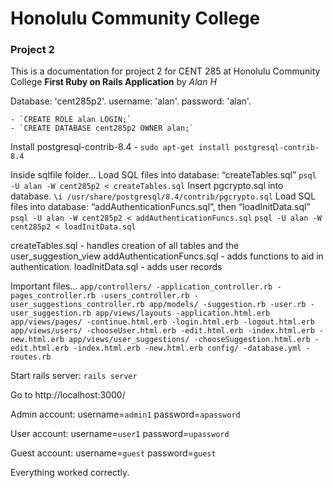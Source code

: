# Honolulu Community College 
### Project 2 
This is a documentation for project 2 for CENT 285 at Honolulu
Community College 
__First Ruby on Rails Application__ by _Alan H_

Database: 'cent285p2'.
username: 'alan'.
password: 'alan'.

    - `CREATE ROLE alan LOGIN;`
    - `CREATE DATABASE cent285p2 OWNER alan;`

Install postgresql-contrib-8.4
    - `sudo apt-get install postgresql-contrib-8.4`

Inside sqlfile folder...
Load SQL files into database: “createTables.sql”
`psql -U alan -W cent285p2 < createTables.sql`
Insert pgcrypto.sql into database.
`\i /usr/share/postgresql/8.4/contrib/pgcrypto.sql`
Load SQL files into database: “addAuthenticationFuncs.sql”, then “loadInitData.sql”
`psql -U alan -W cent285p2 < addAuthenticationFuncs.sql`
`psql -U alan -W cent285p2 < loadInitData.sql`

createTables.sql - handles creation of all tables and the user_suggestion_view
addAuthenticationFuncs.sql - adds functions to aid in authentication.
loadInitData.sql - adds user records

Important files...
`app/controllers/
	-application_controller.rb
	-pages_controller.rb
	-users_controller.rb
	-user_suggestions_controller.rb
app/models/
	-suggestion.rb
	-user.rb
	-user_suggestion.rb
app/views/layouts
	-application.html.erb
app/views/pages/
	-continue.html.erb
	-login.html.erb
	-logout.html.erb
app/views/users/
	-chooseUser.html.erb
	-edit.html.erb
	-index.html.erb
	-new.html.erb
app/views/user_suggestions/
	-chooseSuggestion.html.erb
	-edit.html.erb
	-index.html.erb
	-new.html.erb
config/
	-database.yml
	-routes.rb`

Start rails server:
`rails server`

Go to http://localhost:3000/

Admin account:
username=`admin1`
password=`apassword`

User account:
username=`user1`
password=`upassword`

Guest account:
username=`guest`
password=`guest`

Everything worked correctly.
